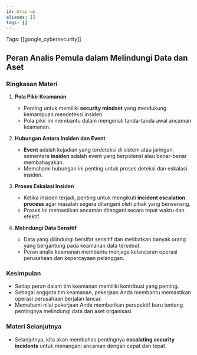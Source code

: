 ```yaml
---
id: Wrap-up
aliases: []
tags: []
---
```


Tags: [[google_cybersecurity]]

## Peran Analis Pemula dalam Melindungi Data dan Aset

### Ringkasan Materi

1. **Pola Pikir Keamanan**

   - Penting untuk memiliki **security mindset** yang mendukung kemampuan mendeteksi insiden.
   - Pola pikir ini membantu dalam mengenali tanda-tanda awal ancaman keamanan.

2. **Hubungan Antara Insiden dan Event**

   - **Event** adalah kejadian yang terdeteksi di sistem atau jaringan, sementara **insiden** adalah event yang berpotensi atau benar-benar membahayakan.
   - Memahami hubungan ini penting untuk proses deteksi dan eskalasi insiden.

3. **Proses Eskalasi Insiden**

   - Ketika insiden terjadi, penting untuk mengikuti **incident escalation process** agar masalah segera ditangani oleh pihak yang berwenang.
   - Proses ini memastikan ancaman ditangani secara tepat waktu dan efektif.

4. **Melindungi Data Sensitif**
   - Data yang dilindungi bersifat sensitif dan melibatkan banyak orang yang bergantung pada keamanan data tersebut.
   - Peran analis keamanan membantu menjaga kelancaran operasi perusahaan dan kepercayaan pelanggan.

### Kesimpulan

- Setiap peran dalam tim keamanan memiliki kontribusi yang penting.
- Sebagai anggota tim keamanan, pekerjaan Anda membantu memastikan operasi perusahaan berjalan lancar.
- Memahami nilai pekerjaan Anda memberikan perspektif baru tentang pentingnya melindungi data dan aset organisasi.

### Materi Selanjutnya

- Selanjutnya, kita akan membahas pentingnya **escalating security incidents** untuk menangani ancaman dengan cepat dan tepat.
